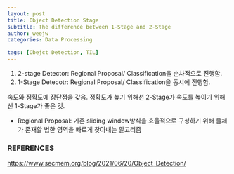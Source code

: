 ```yaml
---
layout: post
title: Object Detection Stage
subtitle: The difference between 1-Stage and 2-Stage 
author: weejw
categories: Data Processing

tags: [Obejct Detection, TIL]
---
```

1. 2-stage Detector: Regional Proposal/ Classification을 순차적으로 진행함.<br>
2. 1-Stage Detecotr: Regional Proposal/ Classification을 동시에 진행함.

속도와 정확도에 장단점을 갖음. 정확도가 높기 위해선 2-Stage가 속도를 높이기 위해선 1-Stage가 좋은 것.

- Regional Proposal: 기존 sliding window방식을 효율적으로 구성하기 위해 물체가 존재할 법한 영역을 빠르게 찾아내는 알고리즘

### REFERENCES

https://www.secmem.org/blog/2021/06/20/Object_Detection/﻿
